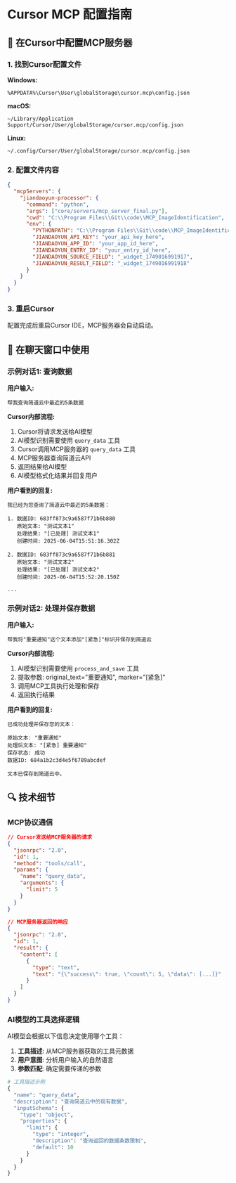 # Cursor MCP 配置指南

## 🔧 在Cursor中配置MCP服务器

### 1. 找到Cursor配置文件

**Windows:**
```
%APPDATA%\Cursor\User\globalStorage\cursor.mcp\config.json
```

**macOS:**
```
~/Library/Application Support/Cursor/User/globalStorage/cursor.mcp/config.json
```

**Linux:**
```
~/.config/Cursor/User/globalStorage/cursor.mcp/config.json
```

### 2. 配置文件内容

```json
{
  "mcpServers": {
    "jiandaoyun-processor": {
      "command": "python",
      "args": ["core/servers/mcp_server_final.py"],
      "cwd": "C:\\Program Files\\Git\\code\\MCP_ImageIdentification",
      "env": {
        "PYTHONPATH": "C:\\Program Files\\Git\\code\\MCP_ImageIdentification\\core\\src",
        "JIANDAOYUN_API_KEY": "your_api_key_here",
        "JIANDAOYUN_APP_ID": "your_app_id_here",
        "JIANDAOYUN_ENTRY_ID": "your_entry_id_here",
        "JIANDAOYUN_SOURCE_FIELD": "_widget_1749016991917",
        "JIANDAOYUN_RESULT_FIELD": "_widget_1749016991918"
      }
    }
  }
}
```

### 3. 重启Cursor

配置完成后重启Cursor IDE，MCP服务器会自动启动。

## 💬 在聊天窗口中使用

### 示例对话1: 查询数据

**用户输入:**
```
帮我查询简道云中最近的5条数据
```

**Cursor内部流程:**
1. Cursor将请求发送给AI模型
2. AI模型识别需要使用 `query_data` 工具
3. Cursor调用MCP服务器的 `query_data` 工具
4. MCP服务器查询简道云API
5. 返回结果给AI模型
6. AI模型格式化结果并回复用户

**用户看到的回复:**
```
我已经为您查询了简道云中最近的5条数据：

1. 数据ID: 683ff873c9a6587f71b6b880
   原始文本: "测试文本1"
   处理结果: "[已处理] 测试文本1"
   创建时间: 2025-06-04T15:51:16.302Z

2. 数据ID: 683ff873c9a6587f71b6b881
   原始文本: "测试文本2"
   处理结果: "[已处理] 测试文本2"
   创建时间: 2025-06-04T15:52:20.150Z

...
```

### 示例对话2: 处理并保存数据

**用户输入:**
```
帮我将"重要通知"这个文本添加"[紧急]"标识并保存到简道云
```

**Cursor内部流程:**
1. AI模型识别需要使用 `process_and_save` 工具
2. 提取参数: original_text="重要通知", marker="[紧急]"
3. 调用MCP工具执行处理和保存
4. 返回执行结果

**用户看到的回复:**
```
已成功处理并保存您的文本：

原始文本: "重要通知"
处理后文本: "[紧急] 重要通知"
保存状态: 成功
数据ID: 684a1b2c3d4e5f6789abcdef

文本已保存到简道云中。
```

## 🔍 技术细节

### MCP协议通信

```json
// Cursor发送给MCP服务器的请求
{
  "jsonrpc": "2.0",
  "id": 1,
  "method": "tools/call",
  "params": {
    "name": "query_data",
    "arguments": {
      "limit": 5
    }
  }
}

// MCP服务器返回的响应
{
  "jsonrpc": "2.0",
  "id": 1,
  "result": {
    "content": [
      {
        "type": "text",
        "text": "{\"success\": true, \"count\": 5, \"data\": [...]}"
      }
    ]
  }
}
```

### AI模型的工具选择逻辑

AI模型会根据以下信息决定使用哪个工具：

1. **工具描述**: 从MCP服务器获取的工具元数据
2. **用户意图**: 分析用户输入的自然语言
3. **参数匹配**: 确定需要传递的参数

```python
# 工具描述示例
{
  "name": "query_data",
  "description": "查询简道云中的现有数据",
  "inputSchema": {
    "type": "object",
    "properties": {
      "limit": {
        "type": "integer",
        "description": "查询返回的数据条数限制",
        "default": 10
      }
    }
  }
}
```
